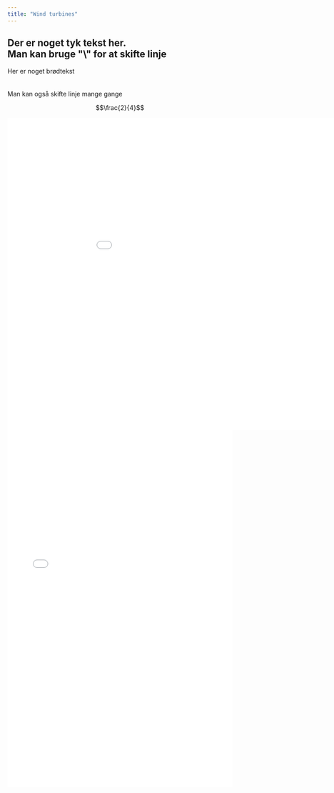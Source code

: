 ```yaml
---
title: "Wind turbines"
---
```

Der er noget tyk tekst her. \
Man kan bruge "\\" for at skifte linje
---
Her er noget brødtekst\
\
\
Man kan også skifte linje mange gange

<script type="text/javascript"
  src="https://cdn.mathjax.org/mathjax/latest/MathJax.js?config=TeX-AMS-MML_HTMLorMML">
</script>


$$\frac{2}{4}$$

<iframe src="/SocialData/html/map1.html"
	sandbox="allow-same-origin allow-scripts"
	width="1000"
	height="700"
	scrolling="no"
	seamless="seamless"
	frameborder="0">
</iframe>

<iframe src="/SocialData/html/scatterplot1.html"
	sandbox="allow-same-origin allow-scripts"
	style="width:100%"
	height="800"
	scrolling="no"
	seamless="seamless"
	frameborder="0">
</iframe>
